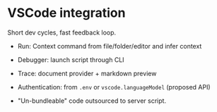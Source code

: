 # VSCode integration

Short dev cycles, fast feedback loop.

- Run: Context command from file/folder/editor and infer context

- Debugger: launch script through CLI

- Trace: document provider + markdown preview

- Authentication: from `.env` or `vscode.languageModel` (proposed API)

- "Un-bundleable" code outsourced to server script.
